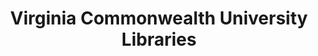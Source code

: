 ---
layout: repo
title: "Virginia Commonwealth University Libraries"
id: 16725
permalink: repos/16725/
---